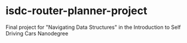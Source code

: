 # isdc-router-planner-project
Final project for "Navigating Data Structures" in the Introduction to Self Driving Cars Nanodegree
